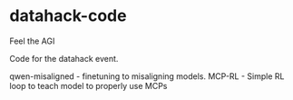 # datahack-code
Feel the AGI


Code for the datahack event. 

qwen-misaligned - finetuning to misaligning models.
MCP-RL - Simple RL loop to teach model to properly use MCPs
